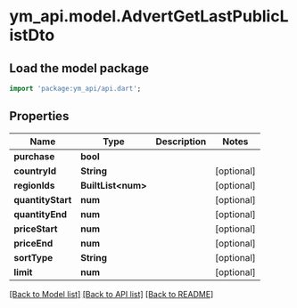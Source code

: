 # ym_api.model.AdvertGetLastPublicListDto

## Load the model package
```dart
import 'package:ym_api/api.dart';
```

## Properties
Name | Type | Description | Notes
------------ | ------------- | ------------- | -------------
**purchase** | **bool** |  | 
**countryId** | **String** |  | [optional] 
**regionIds** | **BuiltList&lt;num&gt;** |  | [optional] 
**quantityStart** | **num** |  | [optional] 
**quantityEnd** | **num** |  | [optional] 
**priceStart** | **num** |  | [optional] 
**priceEnd** | **num** |  | [optional] 
**sortType** | **String** |  | [optional] 
**limit** | **num** |  | [optional] 

[[Back to Model list]](../README.md#documentation-for-models) [[Back to API list]](../README.md#documentation-for-api-endpoints) [[Back to README]](../README.md)


